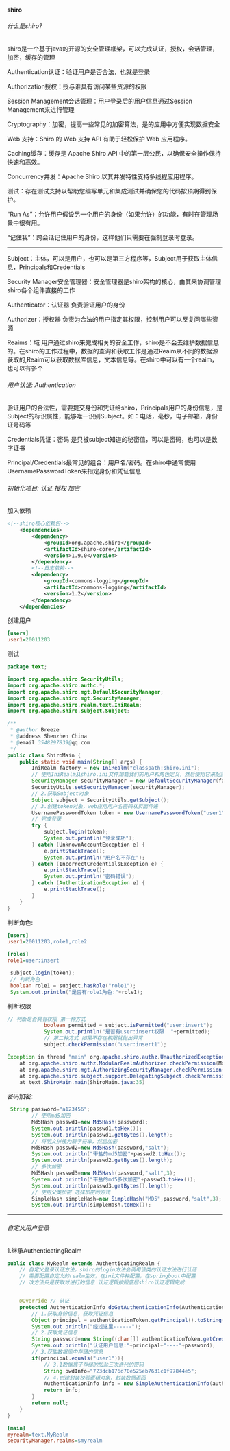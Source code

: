 #### shiro

###### 什么是shiro?

shiro是一个基于java的开源的安全管理框架，可以完成认证，授权，会话管理，加密，缓存的管理

Authentication认证：验证用户是否合法，也就是登录

Authorization授权：授与谁具有访问某些资源的权限

Session Management会话管理：用户登录后的用户信息通过Session Management来进行管理

Cryptography：加密，提高一些常见的加密算法，是的应用中方便实现数据安全

Web 支持：Shiro 的 Web 支持 API 有助于轻松保护 Web 应用程序。

Caching缓存：缓存是 Apache Shiro API 中的第一层公民，以确保安全操作保持快速和高效。

Concurrency并发：Apache Shiro 以其并发特性支持多线程应用程序。

测试：存在测试支持以帮助您编写单元和集成测试并确保您的代码按预期得到保护。

“Run As”：允许用户假设另一个用户的身份（如果允许）的功能，有时在管理场景中很有用。

“记住我”：跨会话记住用户的身份，这样他们只需要在强制登录时登录。

------

Subject：主体，可以是用户，也可以是第三方程序等，Subject用于获取主体信息，Principals和Credentials

Security Manager安全管理器：安全管理器是shiro架构的核心，由其来协调管理shiro各个组件直接的工作

Authenticator：认证器  负责验证用户的身份

Authorizer：授权器   负责为合法的用户指定其权限，控制用户可以反复问哪些资源

Reaims：域  用户通过shiro来完成相关的安全工作，shiro是不会去维护数据信息的。在shiro的工作过程中，数据的查询和获取工作是通过Reaim从不同的数据源获取的,Reaim可以获取数据库信息，文本信息等。在shiro中可以有一个reaim，也可以有多个

###### 用户认证: Authentication

验证用户的合法性，需要提交身份和凭证给shiro，Principals用户的身份信息，是Subject的标识属性，能够唯一识别Subject。如：电话，毫秒，电子邮箱，身份证号码等

Credentials凭证：密码 是只被subject知道的秘密值，可以是密码，也可以是数字证书

Principal/Credentials最常见的组合：用户名/密码。在shiro中通常使用UsernamePasswordToken来指定身份和凭证信息

###### 初始化项目:  认证 授权 加密

加入依赖

```xml
<!--shiro核心依赖包-->
    <dependencies>
        <dependency>
            <groupId>org.apache.shiro</groupId>
            <artifactId>shiro-core</artifactId>
            <version>1.9.0</version>
        </dependency>
        <!--日志依赖-->
        <dependency>
            <groupId>commons-logging</groupId>
            <artifactId>commons-logging</artifactId>
            <version>1.2</version>
        </dependency>
    </dependencies>
```

创建用户

```ini
[users]
user1=20011203
```

测试

```java
package text;

import org.apache.shiro.SecurityUtils;
import org.apache.shiro.authc.*;
import org.apache.shiro.mgt.DefaultSecurityManager;
import org.apache.shiro.mgt.SecurityManager;
import org.apache.shiro.realm.text.IniRealm;
import org.apache.shiro.subject.Subject;

/**
 * @author Breeze
 * @address Shenzhen China
 * @email 3548297839@qq.com
 */
public class ShiroMain {
    public static void main(String[] args) {
        IniRealm factory = new IniRealm("classpath:shiro.ini");
        // 使用IniRealm从shiro.ini文件加载我们的用户和角色定义，然后使用它来配置DefaultSecurityManager对象
        SecurityManager securityManager = new DefaultSecurityManager(factory);
        SecurityUtils.setSecurityManager(securityManager);
        // 2.获取Subject对象
        Subject subject = SecurityUtils.getSubject();
        // 3.创建token对象，web应用用户名密码从页面传递
        UsernamePasswordToken token = new UsernamePasswordToken("user1", "20011203");
        // 完成登录
        try {
            subject.login(token);
            System.out.println("登录成功");
        } catch (UnknownAccountException e) {
            e.printStackTrace();
            System.out.println("用户名不存在");
        } catch (IncorrectCredentialsException e) {
            e.printStackTrace();
            System.out.println("密码错误");
        } catch (AuthenticationException e) {
            e.printStackTrace();
        }
    }
}

```

判断角色:

```ini
[users]
user1=20011203,role1,role2

[roles]
role1=user:insert
```

```java
 subject.login(token);
 // 判断角色
 boolean role1 = subject.hasRole("role1");
 System.out.println("是否有role1角色:"+role1);
```

判断权限

```java
// 判断是否具有权限 第一种方式
            boolean permitted = subject.isPermitted("user:insert");
            System.out.println("是否有user:insert权限  "+permitted);
            // 第二种方式 如果不存在权限就抛出异常
            subject.checkPermission("user:insert1");
```

```java
Exception in thread "main" org.apache.shiro.authz.UnauthorizedException: Subject does not have permission [user:insert1]
	at org.apache.shiro.authz.ModularRealmAuthorizer.checkPermission(ModularRealmAuthorizer.java:323)
	at org.apache.shiro.mgt.AuthorizingSecurityManager.checkPermission(AuthorizingSecurityManager.java:137)
	at org.apache.shiro.subject.support.DelegatingSubject.checkPermission(DelegatingSubject.java:209)
	at text.ShiroMain.main(ShiroMain.java:35)

```

密码加密:

```java
 String password="a123456";
        // 使用md5加密
        Md5Hash passwd1=new Md5Hash(password);
        System.out.println(passwd1.toHex());
        System.out.println(passwd1.getBytes().length);
        // 将明文拼接为新字符串，然后加密
        Md5Hash passwd2=new Md5Hash(password,"salt");
        System.out.println("带盐的md5加密"+passwd2.toHex());
        System.out.println(passwd2.getBytes().length);
        // 多次加密
        Md5Hash passwd3=new Md5Hash(password,"salt",3);
        System.out.println("带盐的md5多次加密"+passwd3.toHex());
        System.out.println(passwd3.getBytes().length);
        // 使用父类加密 选择加密的方式
        SimpleHash simpleHash=new SimpleHash("MD5",password,"salt",3);
        System.out.println(simpleHash.toHex());
```

------

###### 自定义用户登录

1.继承AuthenticatingRealm

```java
public class MyRealm extends AuthenticatingRealm {
    // 自定义登录认证方法，shiro的login方法会调用该类的认证方法进行认证
    // 需要配置自定义的realm生效，在ini文件种配置，在springboot中配置
    // 改方法只是获取对进行的信息 认证逻辑按照底层shiro认证逻辑完成


    @Override // 认证
    protected AuthenticationInfo doGetAuthenticationInfo(AuthenticationToken authenticationToken) throws AuthenticationException {
        // 1.获取身份信息，获取凭证信息
        Object principal = authenticationToken.getPrincipal().toString();
        System.out.println("经过这里------");
        // 2.获取凭证信息
        String password=new String((char[]) authenticationToken.getCredentials());
        System.out.println("认证用户信息:"+principal+"----"+password);
        // 3.获取数据库中存储的信息
        if(principal.equals("user1")){
            // 3.1数据裤子存储的加盐三次迭代的密码
            String pwdInfo="723dcb176d70e525eb7631c1f97844e5";
            // 4.创建封装校验逻辑对象，封装数据返回
            AuthenticationInfo info = new SimpleAuthenticationInfo(authenticationToken.getPrincipal(), pwdInfo,"salt");
            return info;
        }
        return null;
    }
}
```

```ini
[main]
myrealm=text.MyRealm
securityManager.realms=$myrealm
```


